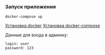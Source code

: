 ### Запуск приложения

    docker-compose up

[Установка docker](https://docs.docker.com/engine/install/)
[Установка docker-compose](https://docs.docker.com/compose/install/)

Данные для входа в админку:

    login: user
    password: 123
